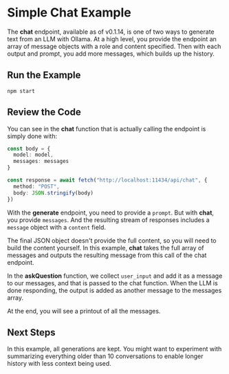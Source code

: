 # Simple Chat Example

The **chat** endpoint, available as of v0.1.14, is one of two ways to generate text from an LLM with Ollama. At a high level, you provide the endpoint an array of message objects with a role and content specified. Then with each output and prompt, you add more messages, which builds up the history.

## Run the Example

`npm start`

## Review the Code

You can see in the **chat** function that is actually calling the endpoint is simply done with:

```typescript
const body = {
  model: model,
  messages: messages
}

const response = await fetch("http://localhost:11434/api/chat", {
  method: "POST",
  body: JSON.stringify(body)
})
```

With the **generate** endpoint, you need to provide a `prompt`. But with **chat**, you provide `messages`. And the resulting stream of responses includes a `message` object with a `content` field.

The final JSON object doesn't provide the full content, so you will need to build the content yourself. In this example, **chat** takes the full array of messages and outputs the resulting message from this call of the chat endpoint.

In the **askQuestion** function, we collect `user_input` and add it as a message to our messages, and that is passed to the chat function. When the LLM is done responding, the output is added as another message to the messages array.

At the end, you will see a printout of all the messages.

## Next Steps

In this example, all generations are kept. You might want to experiment with summarizing everything older than 10 conversations to enable longer history with less context being used.